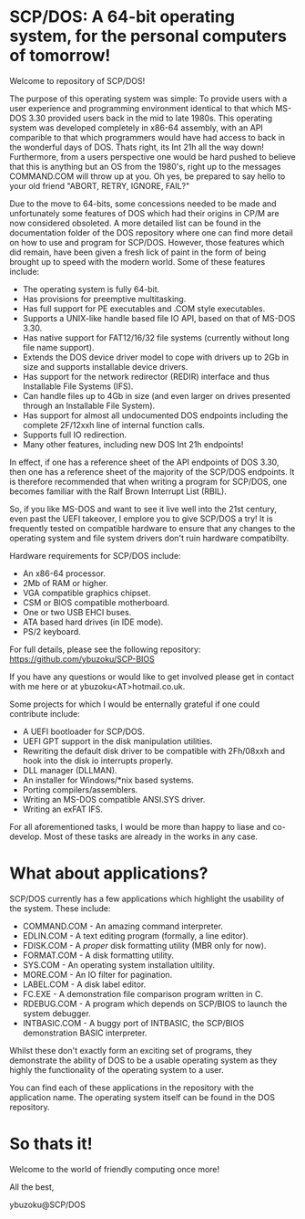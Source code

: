 # SCP/DOS: A 64-bit operating system, for the personal computers of tomorrow!
Welcome to repository of SCP/DOS!

The purpose of this operating system was simple: To provide users with a user experience and programming environment identical to that which MS-DOS 3.30 provided users back in the mid to late 1980s. 
This operating system was developed completely in x86-64 assembly, with an API comparible to that which programmers would have had access to back in the wonderful days of DOS. Thats right, its Int 21h all the way down! 
Furthermore, from a users perspective one would be hard pushed to believe that this is anything but an OS from the 1980's, right up to the messages COMMAND.COM will throw up at you. Oh yes, be prepared to say hello to your old friend "ABORT, RETRY, IGNORE, FAIL?"

Due to the move to 64-bits, some concessions needed to be made and unfortunately some features of DOS which had their origins in CP/M are now considered obsoleted. A more detailed list can be found in the documentation folder of the DOS repository where one can find more detail on how to use and program for SCP/DOS. However, those features which did remain, have been given a fresh lick of paint in the form of being brought up to speed with the modern world. Some of these features include:
- The operating system is fully 64-bit.
- Has provisions for preemptive multitasking.
- Has full support for PE executables and .COM style executables.
- Supports a UNIX-like handle based file IO API, based on that of MS-DOS 3.30.
- Has native support for FAT12/16/32 file systems (currently without long file name support).
- Extends the DOS device driver model to cope with drivers up to 2Gb in size and supports installable device drivers.
- Has support for the network redirector (REDIR) interface and thus Installable File Systems (IFS).
- Can handle files up to 4Gb in size (and even larger on drives presented through an Installable File System).
- Has support for almost all undocumented DOS endpoints including the complete 2F/12xxh line of internal function calls.
- Supports full IO redirection.
- Many other features, including new DOS Int 21h endpoints!

In effect, if one has a reference sheet of the API endpoints of DOS 3.30, then one has a reference sheet of the majority of the SCP/DOS endpoints. It is therefore recommended that when writing a program for SCP/DOS, one becomes familiar with the 
Ralf Brown Interrupt List (RBIL). 

So, if you like MS-DOS and want to see it live well into the 21st century, even past the UEFI takeover, I emplore you to give SCP/DOS a try!
It is frequently tested on compatible hardware to ensure that any changes to the operating system and file system drivers don't ruin hardware compatibilty. 

Hardware requirements for SCP/DOS include:
- An x86-64 processor.
- 2Mb of RAM or higher.
- VGA compatible graphics chipset.
- CSM or BIOS compatible motherboard.
- One or two USB EHCI buses.
- ATA based hard drives (in IDE mode).
- PS/2 keyboard.

For full details, please see the following repository: https://github.com/ybuzoku/SCP-BIOS

If you have any questions or would like to get involved please get in contact with me here or at ybuzoku&lt;AT&gt;hotmail.co.uk.

Some projects for which I would be enternally grateful if one could contribute include:
- A UEFI bootloader for SCP/DOS.
- UEFI GPT support in the disk manipulation utilities.
- Rewriting the default disk driver to be compatible with 2Fh/08xxh and hook into the disk io interrupts properly.
- DLL manager (DLLMAN).
- An installer for Windows/*nix based systems.
- Porting compilers/assemblers.
- Writing an MS-DOS compatible ANSI.SYS driver.
- Writing an exFAT IFS.

For all aforementioned tasks, I would be more than happy to liase and co-develop. Most of these tasks are already in the works in any case.

# What about applications?

SCP/DOS currently has a few applications which highlight the usability of the system. These include:
- COMMAND.COM - An amazing command interpreter.
- EDLIN.COM - A text editing program (formally, a line editor).
- FDISK.COM - A _proper_ disk formatting utility (MBR only for now).
- FORMAT.COM - A disk formatting utility.
- SYS.COM - An operating system installation ultility.
- MORE.COM - An IO filter for pagination.
- LABEL.COM - A disk label editor.
- FC.EXE - A demonstration file comparison program written in C.
- RDEBUG.COM - A program which depends on SCP/BIOS to launch the system debugger.
- INTBASIC.COM - A buggy port of INTBASIC, the SCP/BIOS demonstration BASIC interpreter.

Whilst these don't exactly form an exciting set of programs, they demonstrate the ability of DOS to be a usable operating system as they highly the functionality of the operating system to a user. 

You can find each of these applications in the repository with the application name. The operating system itself can be found in the DOS repository.

# So thats it! 

Welcome to the world of friendly computing once more!

All the best,

ybuzoku@SCP/DOS
